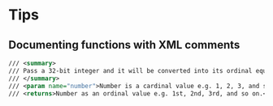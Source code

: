 # Tips

## Documenting functions with XML comments

```xml
/// <summary>
/// Pass a 32-bit integer and it will be converted into its ordinal equivalent.
/// </summary>
/// <param name="number">Number is a cardinal value e.g. 1, 2, 3, and soon.</param>
/// <returns>Number as an ordinal value e.g. 1st, 2nd, 3rd, and so on.</returns>
```
